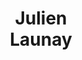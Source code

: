 ---
layout: page
title: Julien <br> Launay
description: LightOn
img: assets/img/julien.jpeg
redirect: https://lolo.science
importance: 1
category: organizer
---